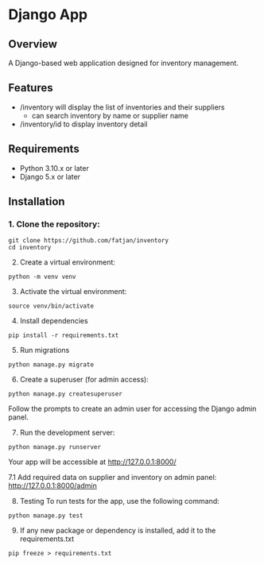 # Django App

## Overview

A Django-based web application designed for inventory management.

## Features

- /inventory will display the list of inventories and their suppliers
    - can search inventory by name or supplier name
- /inventory/id to display inventory detail

## Requirements

- Python 3.10.x or later
- Django 5.x or later

## Installation

### 1. Clone the repository:

```
git clone https://github.com/fatjan/inventory
cd inventory
```

2. Create a virtual environment:
```
python -m venv venv
```

3. Activate the virtual environment:
```
source venv/bin/activate
```

4. Install dependencies
```
pip install -r requirements.txt
```

5. Run migrations
```
python manage.py migrate
```

6. Create a superuser (for admin access):
```
python manage.py createsuperuser
```
Follow the prompts to create an admin user for accessing the Django admin panel.

7. Run the development server:
```
python manage.py runserver
```

Your app will be accessible at http://127.0.0.1:8000/

7.1 Add required data on supplier and inventory on admin panel: http://127.0.0.1:8000/admin

8. Testing
To run tests for the app, use the following command:
```
python manage.py test
```

9. If any new package or dependency is installed, add it to the requirements.txt
```
pip freeze > requirements.txt
```